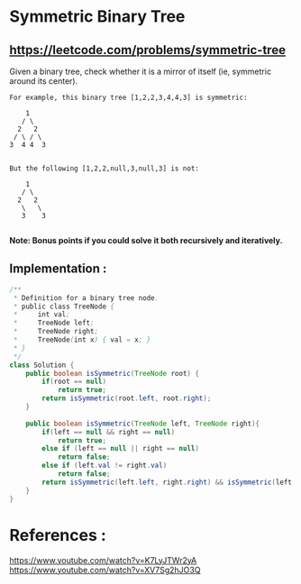 # Symmetric Binary Tree
## https://leetcode.com/problems/symmetric-tree

Given a binary tree, check whether it is a mirror of itself (ie, symmetric around its center).
```
For example, this binary tree [1,2,2,3,4,4,3] is symmetric:

    1
   / \
  2   2
 / \ / \
3  4 4  3
 

But the following [1,2,2,null,3,null,3] is not:

    1
   / \
  2   2
   \   \
   3    3
 
```

**Note: Bonus points if you could solve it both recursively and iteratively.**


## Implementation :

```java
/**
 * Definition for a binary tree node.
 * public class TreeNode {
 *     int val;
 *     TreeNode left;
 *     TreeNode right;
 *     TreeNode(int x) { val = x; }
 * }
 */
class Solution {
    public boolean isSymmetric(TreeNode root) {
        if(root == null)
            return true;
        return isSymmetric(root.left, root.right);
    }
    
    public boolean isSymmetric(TreeNode left, TreeNode right){
        if(left == null && right == null)
            return true;
        else if (left == null || right == null)
            return false;
        else if (left.val != right.val)
            return false;
        return isSymmetric(left.left, right.right) && isSymmetric(left.right, right.left);
    }
}

```

# References :
https://www.youtube.com/watch?v=K7LyJTWr2yA
https://www.youtube.com/watch?v=XV7Sg2hJO3Q
